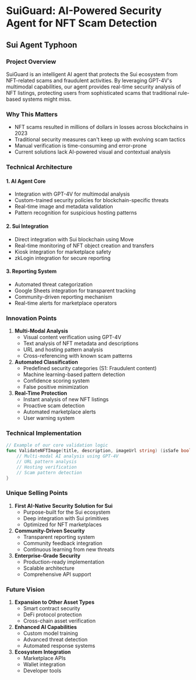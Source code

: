 # SuiGuard: AI-Powered Security Agent for NFT Scam Detection


## Sui Agent Typhoon


### Project Overview


SuiGuard is an intelligent AI agent that protects the Sui ecosystem from NFT-related scams and fraudulent activities. By leveraging GPT-4V's multimodal capabilities, our agent provides real-time security analysis of NFT listings, protecting users from sophisticated scams that traditional rule-based systems might miss.

### Why This Matters

- NFT scams resulted in millions of dollars in losses across blockchains in 2023
- Traditional security measures can't keep up with evolving scam tactics
- Manual verification is time-consuming and error-prone
- Current solutions lack AI-powered visual and contextual analysis

### Technical Architecture


#### 1. AI Agent Core

- Integration with GPT-4V for multimodal analysis
- Custom-trained security policies for blockchain-specific threats
- Real-time image and metadata validation
- Pattern recognition for suspicious hosting patterns

#### 2. Sui Integration

- Direct integration with Sui blockchain using Move
- Real-time monitoring of NFT object creation and transfers
- Kiosk integration for marketplace safety
- zkLogin integration for secure reporting

#### 3. Reporting System

- Automated threat categorization
- Google Sheets integration for transparent tracking
- Community-driven reporting mechanism
- Real-time alerts for marketplace operators

### Innovation Points

1. **Multi-Modal Analysis**
	- Visual content verification using GPT-4V
	- Text analysis of NFT metadata and descriptions
	- URL and hosting pattern analysis
	- Cross-referencing with known scam patterns
2. **Automated Classification**
	- Predefined security categories (S1: Fraudulent content)
	- Machine learning-based pattern detection
	- Confidence scoring system
	- False positive minimization
3. **Real-Time Protection**
	- Instant analysis of new NFT listings
	- Proactive scam detection
	- Automated marketplace alerts
	- User warning system

### Technical Implementation


```go
// Example of our core validation logic
func ValidateNFTImage(title, description, imageUrl string) (isSafe bool, invalidateCategories []string, err error) {
    // Multi-modal AI analysis using GPT-4V
    // URL pattern analysis
    // Hosting verification
    // Scam pattern detection
}
```


### Unique Selling Points

1. **First AI-Native Security Solution for Sui**
	- Purpose-built for the Sui ecosystem
	- Deep integration with Sui primitives
	- Optimized for NFT marketplaces
2. **Community-Driven Security**
	- Transparent reporting system
	- Community feedback integration
	- Continuous learning from new threats
3. **Enterprise-Grade Security**
	- Production-ready implementation
	- Scalable architecture
	- Comprehensive API support


### Future Vision

1. **Expansion to Other Asset Types**
	- Smart contract security
	- DeFi protocol protection
	- Cross-chain asset verification
2. **Enhanced AI Capabilities**
	- Custom model training
	- Advanced threat detection
	- Automated response systems
3. **Ecosystem Integration**
	- Marketplace APIs
	- Wallet integration
	- Developer tools
